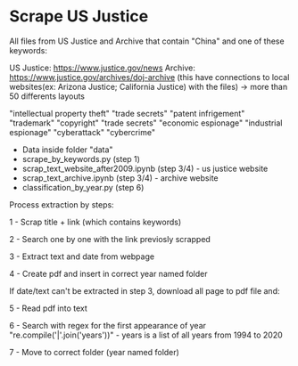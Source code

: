 # Scrape US Justice


All files from US Justice and Archive that contain "China" and one of these keywords:

US Justice: https://www.justice.gov/news
Archive: https://www.justice.gov/archives/doj-archive (this have connections to local websites(ex: Arizona Justice; California Justice) with the files) -> more than 50 differents layouts

"intellectual property theft"
"trade secrets"
"patent infrigement"
"trademark"
"copyright"
"trade secrets"
"economic espionage"
"industrial espionage"
"cyberattack"
"cybercrime"


- Data inside folder "data"
- scrape_by_keywords.py (step 1)
- scrap_text_website_after2009.ipynb (step 3/4) - us justice website
- scrap_text_archive.ipynb (step 3/4) - archive website 
- classification_by_year.py (step 6)

Process extraction by steps:

1 - Scrap title + link (which contains keywords)

2 - Search one by one with the link previosly scrapped

3 - Extract text and date from webpage

4 - Create pdf and insert in correct year named folder

If date/text can't be extracted in step 3, download all page to pdf file and:

5 - Read pdf into text 

6 - Search with regex for the first appearance of year "re.compile('|'.join('years'))" - years is a list of all years from 1994 to 2020

7 - Move to correct folder (year named folder)

